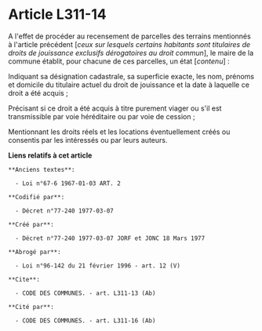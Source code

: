 # Article L311-14

A l'effet de procéder au recensement de parcelles des terrains mentionnés à l'article précédent [*ceux sur lesquels certains
habitants sont titulaires de droits de jouissance exclusifs dérogatoires au droit commun*], le maire de la commune établit,
pour chacune de ces parcelles, un état [*contenu*] :

Indiquant sa désignation cadastrale, sa superficie exacte, les nom, prénoms et domicile du titulaire actuel du droit de
jouissance et la date à laquelle ce droit a été acquis ;

Précisant si ce droit a été acquis à titre purement viager ou s'il est transmissible par voie héréditaire ou par voie de
cession ;

Mentionnant les droits réels et les locations éventuellement créés ou consentis par les intéressés ou par leurs auteurs.

**Liens relatifs à cet article**

	**Anciens textes**:

	  - Loi n°67-6 1967-01-03 ART. 2

	**Codifié par**:

	  - Décret n°77-240 1977-03-07

	**Créé par**:

	  - Décret n°77-240 1977-03-07 JORF et JONC 18 Mars 1977

	**Abrogé par**:

	  - Loi n°96-142 du 21 février 1996 - art. 12 (V)

	**Cite**:

	  - CODE DES COMMUNES. - art. L311-13 (Ab)

	**Cité par**:

	  - CODE DES COMMUNES. - art. L311-16 (Ab)

